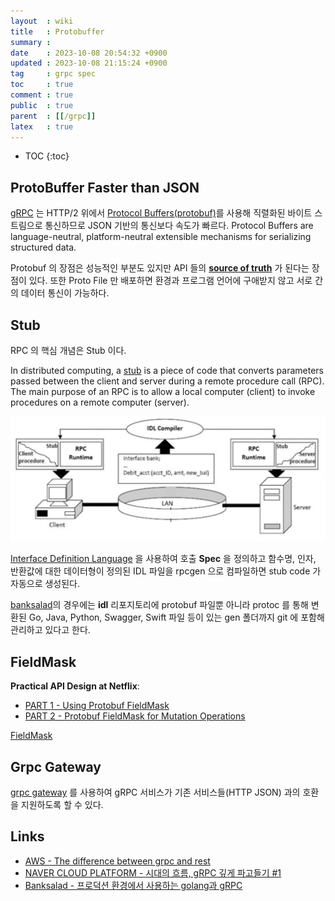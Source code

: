 ```yaml
---
layout  : wiki
title   : Protobuffer
summary : 
date    : 2023-10-08 20:54:32 +0900
updated : 2023-10-08 21:15:24 +0900
tag     : grpc spec
toc     : true
comment : true
public  : true
parent  : [[/grpc]]
latex   : true
---
```

* TOC
{:toc}

## ProtoBuffer Faster than JSON

[gRPC](https://grpc.io/docs/languages/go/) 는 HTTP/2 위에서 [Protocol Buffers(protobuf)](https://protobuf.dev/)를 사용해 직렬화된 바이트 스트림으로 통신하므로 JSON 기반의 통신보다 속도가 빠르다.
Protocol Buffers are language-neutral, platform-neutral extensible mechanisms for serializing structured data.

Protobuf 의 장점은 성능적인 부분도 있지만 API 들의 __[source of truth](https://en.wikipedia.org/wiki/Single_source_of_truth)__ 가 된다는 장점이 있다. 또한 Proto File 만 배포하면 환경과 프로그램 언어에 구애받지 않고 서로 간의 데이터 통신이 가능하다.

## Stub

RPC 의 핵심 개념은 Stub 이다.

In distributed computing, a [stub](https://en.wikipedia.org/wiki/Stub_(distributed_computing)) is a piece of code that converts parameters passed between the client and server during a remote procedure call (RPC). The main purpose of an RPC is to allow a local computer (client) to invoke procedures on a remote computer (server).

![](/resource/wiki/grpc-protobuffer/stub.png)

[Interface Definition Language](https://en.wikipedia.org/wiki/Interface_description_language) 을 사용하여 호출 __Spec__ 을 정의하고 함수명, 인자, 반환값에 대한 데이터형이 정의된 IDL 파일을 rpcgen 으로 컴파일하면 stub code 가 자동으로 생성된다.

[banksalad](https://blog.banksalad.com/tech/production-ready-grpc-in-golang/#%EC%99%9C-grpc%EB%A5%BC-%EC%82%AC%EC%9A%A9%ED%95%98%EB%8A%94%EA%B0%80)의 경우에는 __idl__ 리포지토리에 protobuf 파일뿐 아니라 protoc 를 통해 변환된 Go, Java, Python, Swagger, Swift 파일 등이 있는 gen 폴더까지 git 에 포함해 관리하고 있다고 한다.

## FieldMask

__Practical API Design at Netflix__:
- [PART 1 - Using Protobuf FieldMask](https://netflixtechblog.com/practical-api-design-at-netflix-part-1-using-protobuf-fieldmask-35cfdc606518)
- [PART 2 - Protobuf FieldMask for Mutation Operations](https://netflixtechblog.com/practical-api-design-at-netflix-part-2-protobuf-fieldmask-for-mutation-operations-2e75e1d230e4)

[FieldMask](https://protobuf.dev/reference/csharp/api-docs/class/google/protobuf/well-known-types/field-mask.html#class_google_1_1_protobuf_1_1_well_known_types_1_1_field_mask)

## Grpc Gateway

[grpc gateway](https://github.com/grpc-ecosystem/grpc-gateway) 를 사용하여 gRPC 서비스가 기존 서비스들(HTTP JSON) 과의 호환을 지원하도록 할 수 있다.

## Links

- [AWS - The difference between grpc and rest](https://aws.amazon.com/ko/compare/the-difference-between-grpc-and-rest/)
- [NAVER CLOUD PLATFORM - 시대의 흐름, gRPC 깊게 파고들기 #1](https://medium.com/naver-cloud-platform/nbp-%EA%B8%B0%EC%88%A0-%EA%B2%BD%ED%97%98-%EC%8B%9C%EB%8C%80%EC%9D%98-%ED%9D%90%EB%A6%84-grpc-%EA%B9%8A%EA%B2%8C-%ED%8C%8C%EA%B3%A0%EB%93%A4%EA%B8%B0-1-39e97cb3460)
- [Banksalad - 프로덕션 환경에서 사용하는 golang과 gRPC](https://blog.banksalad.com/tech/production-ready-grpc-in-golang/#%EC%99%9C-grpc%EB%A5%BC-%EC%82%AC%EC%9A%A9%ED%95%98%EB%8A%94%EA%B0%80)

